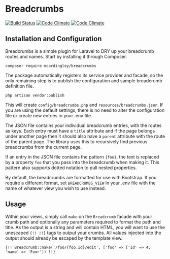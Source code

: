 # Breadcrumbs

[![Build Status](https://api.travis-ci.org/repositories/mcordingley/Breadcrumbs.svg)](https://travis-ci.org/mcordingley/Breadcrumbs)
[![Code Climate](https://codeclimate.com/github/mcordingley/Breadcrumbs/badges/gpa.svg)](https://codeclimate.com/github/mcordingley/Breadcrumbs)
[![Code Climate](https://codeclimate.com/github/mcordingley/Breadcrumbs/badges/coverage.svg)](https://codeclimate.com/github/mcordingley/Breadcrumbs)

## Installation and Configuration

Breadcrumbs is a simple plugin for Laravel to DRY up your breadcrumb routes and names. Start by installing it through
Composer.

```
composer require mcordingley/breadcrumbs
```

The package automatically registers its service provider and facade, so the only remaining step is to publish the 
configuration and sample breadcrumb definition file.

```
php artisan vendor:publish
```

This will create `config/breadcrumbs.php` and `resources/breadcrumbs.json`. If you are using the default settings, there
is no need to alter the configuration file or create new entries in your .env file.

The JSON file contains your individual breadcrumb entries, with the routes as keys. Each entry must have a `title`
attribute and if the page belongs under another page then it should also have a `parent` attribute with the route of the
parent page. The library uses this to recursively find previous breadcrumbs from the current page.

If an entry in the JSON file contains the pattern `{foo}`, the text is replaced by a property `foo` that you pass
into the breadcrumb when making it. This pattern also supports dotted notation to pull nested properties.

By default, the breadcrumbs are formatted for use with Bootstrap. If you require a different format, set
`BREADCRUMBS_VIEW` in your .env file with the name of whatever view you wish to use instead.

## Usage

Within your views, simply call `make` on the `Breadcrumb` facade with your crumb path and optionally any parameters
required to format the path and title. As the output is a string and will contain HTML, you will want to use the
unescaped `{!! !!}` tags to output your crumbs. All values injected into the output should already be escaped by the
template view.

`{!! Breadcrumb::make('/foo/{foo.id}/edit', ['foo' => ['id' => 4, 'name' => 'Four']) !!}`